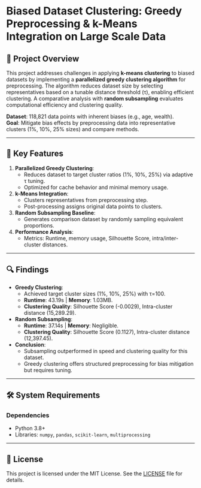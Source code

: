 # Biased Dataset Clustering: Greedy Preprocessing & k-Means Integration on Large Scale Data

## 📌 Project Overview  
This project addresses challenges in applying **k-means clustering** to biased datasets by implementing a **parallelized greedy clustering algorithm** for preprocessing. The algorithm reduces dataset size by selecting representatives based on a tunable distance threshold (τ), enabling efficient clustering. A comparative analysis with **random subsampling** evaluates computational efficiency and clustering quality.

**Dataset**: 118,821 data points with inherent biases (e.g., age, wealth).  
**Goal**: Mitigate bias effects by preprocessing data into representative clusters (1%, 10%, 25% sizes) and compare methods.

---

## 🚀 Key Features  
1. **Parallelized Greedy Clustering**:  
   - Reduces dataset to target cluster ratios (1%, 10%, 25%) via adaptive τ tuning.  
   - Optimized for cache behavior and minimal memory usage.  
2. **k-Means Integration**:  
   - Clusters representatives from preprocessing step.  
   - Post-processing assigns original data points to clusters.  
3. **Random Subsampling Baseline**:  
   - Generates comparison dataset by randomly sampling equivalent proportions.  
4. **Performance Analysis**:  
   - Metrics: Runtime, memory usage, Silhouette Score, intra/inter-cluster distances.  

---

## 🔍 Findings  
- **Greedy Clustering**:  
  - Achieved target cluster sizes (1%, 10%, 25%) with τ=100.  
  - **Runtime**: 43.19s | **Memory**: 1.03MB.  
  - **Clustering Quality**: Silhouette Score (-0.0029), Intra-cluster distance (15,289.29).  
- **Random Subsampling**:  
  - **Runtime**: 37.14s | **Memory**: Negligible.  
  - **Clustering Quality**: Silhouette Score (0.1127), Intra-cluster distance (12,397.45).  
- **Conclusion**:  
  - Subsampling outperformed in speed and clustering quality for this dataset.  
  - Greedy clustering offers structured preprocessing for bias mitigation but requires tuning.  

---

## 🛠 System Requirements 
### Dependencies  
- Python 3.8+  
- Libraries: `numpy`, `pandas`, `scikit-learn`, `multiprocessing`

---

## 📄 License  
This project is licensed under the MIT License. See the [LICENSE](LICENSE) file for details.

